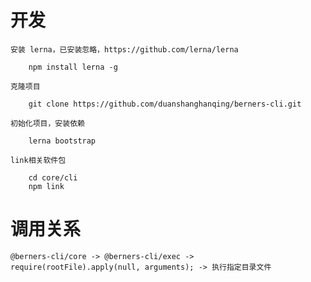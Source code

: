 # 开发
    安装 lerna，已安装忽略，https://github.com/lerna/lerna
    
        npm install lerna -g
    
    克隆项目

        git clone https://github.com/duanshanghanqing/berners-cli.git
    
    初始化项目，安装依赖

        lerna bootstrap
    
    link相关软件包

        cd core/cli
        npm link

# 调用关系

    @berners-cli/core -> @berners-cli/exec -> require(rootFile).apply(null, arguments); -> 执行指定目录文件
